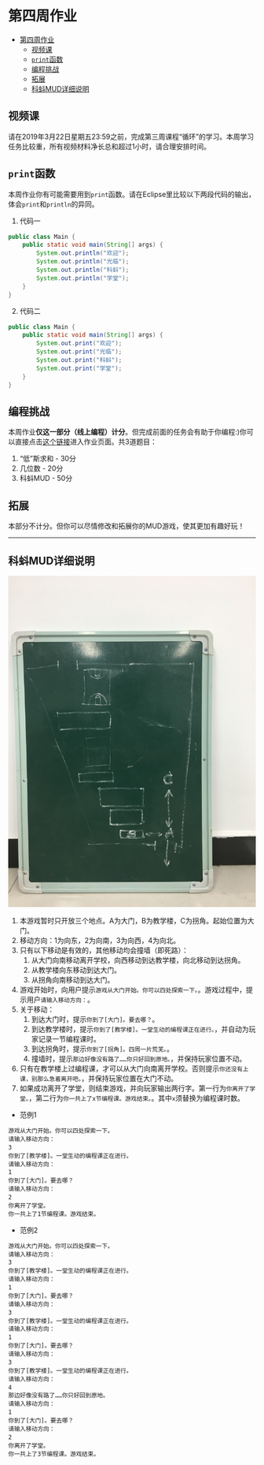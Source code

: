 # 第四周作业

- [第四周作业](#%E7%AC%AC%E5%9B%9B%E5%91%A8%E4%BD%9C%E4%B8%9A)
  - [视频课](#%E8%A7%86%E9%A2%91%E8%AF%BE)
  - [`print`函数](#print%E5%87%BD%E6%95%B0)
  - [编程挑战](#%E7%BC%96%E7%A8%8B%E6%8C%91%E6%88%98)
  - [拓展](#%E6%8B%93%E5%B1%95)
  - [科蚪MUD详细说明](#%E7%A7%91%E8%9A%AAmud%E8%AF%A6%E7%BB%86%E8%AF%B4%E6%98%8E)

## 视频课

请在2019年3月22日星期五23:59之前，完成第三周课程“循环”的学习。本周学习任务比较重，所有视频材料净长总和超过1小时，请合理安排时间。

## `print`函数

本周作业你有可能需要用到`print`函数。请在Eclipse里比较以下两段代码的输出，体会`print`和`println`的异同。

1.  代码一

```Java
public class Main {
    public static void main(String[] args) {
        System.out.println("欢迎");
        System.out.println("光临");
        System.out.println("科蚪");
        System.out.println("学堂");
    }
}
```

2.  代码二

```Java
public class Main {
    public static void main(String[] args) {
        System.out.print("欢迎");
        System.out.print("光临");
        System.out.print("科蚪");
        System.out.print("学堂");
    }
}
```

## 编程挑战

本周作业**仅这一部分（线上编程）计分**。但完成前面的任务会有助于你编程:)你可以直接点击[这个链接][1]进入作业页面。共3道题目：

[1]:https://vijos.org/d/kidolab_2019_Spring/homework/5c924317f413620933d09bbb

1.  “低”斯求和 - 30分
2.  几位数 - 20分
3.  科蚪MUD - 50分

## 拓展

本部分不计分。但你可以尽情修改和拓展你的MUD游戏，使其更加有趣好玩！

---

## 科蚪MUD详细说明

![Alt text](/imgs/campus.jpeg?raw=true "科蚪MUD地图")

1.  本游戏暂时只开放三个地点。A为大门，B为教学楼，C为拐角。起始位置为大门。
2.  移动方向：1为向东，2为向南，3为向西，4为向北。
3.  只有以下移动是有效的，其他移动均会撞墙（即死路）：
    1.  从大门向南移动离开学校，向西移动到达教学楼，向北移动到达拐角。
    2.  从教学楼向东移动到达大门。
    3.  从拐角向南移动到达大门。
4.  游戏开始时，向用户提示`游戏从大门开始。你可以四处探索一下。`。游戏过程中，提示用户`请输入移动方向：`。
5.  关于移动：
    1.  到达大门时，提示`你到了[大门]。要去哪？`。
    2.  到达教学楼时，提示`你到了[教学楼]。一堂生动的编程课正在进行。`，并自动为玩家记录一节编程课时。
    3.  到达拐角时，提示`你到了[拐角]。四周一片荒芜。`。
    4.  撞墙时，提示`那边好像没有路了……你只好回到原地。`，并保持玩家位置不动。
6.  只有在教学楼上过编程课，才可以从大门向南离开学校。否则提示`你还没有上课，别那么急着离开吧。`，并保持玩家位置在大门不动。
7.  如果成功离开了学堂，则结束游戏，并向玩家输出两行字。第一行为`你离开了学堂。`，第二行为`你一共上了x节编程课。游戏结束。`。其中`x`须替换为编程课时数。

-  范例1

```txt
游戏从大门开始。你可以四处探索一下。
请输入移动方向：
3
你到了[教学楼]。一堂生动的编程课正在进行。
请输入移动方向：
1
你到了[大门]。要去哪？
请输入移动方向：
2
你离开了学堂。
你一共上了1节编程课。游戏结束。
```

-  范例2

```txt
游戏从大门开始。你可以四处探索一下。
请输入移动方向：
3
你到了[教学楼]。一堂生动的编程课正在进行。
请输入移动方向：
1
你到了[大门]。要去哪？
请输入移动方向：
3
你到了[教学楼]。一堂生动的编程课正在进行。
请输入移动方向：
1
你到了[大门]。要去哪？
请输入移动方向：
3
你到了[教学楼]。一堂生动的编程课正在进行。
请输入移动方向：
4
那边好像没有路了……你只好回到原地。
请输入移动方向：
1
你到了[大门]。要去哪？
请输入移动方向：
2
你离开了学堂。
你一共上了3节编程课。游戏结束。
```